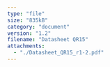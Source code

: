 ```yaml
---
type: "file"
size: "835kB"
category: "document"
version: "1.2"
filename: "Datasheet QR15"
attachments:
  - "./Datasheet_QR15_r1-2.pdf"
---
```


